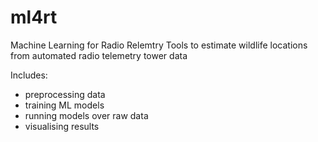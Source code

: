 # ml4rt
Machine Learning for Radio Relemtry
Tools to estimate wildlife locations from automated radio telemetry tower data

Includes:
- preprocessing data
- training ML models
- running models over raw data
- visualising results

